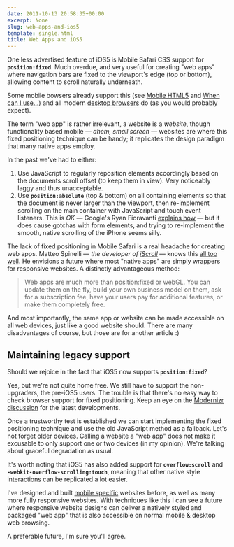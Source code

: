 ```yaml
---
date: 2011-10-13 20:58:35+00:00
excerpt: None
slug: web-apps-and-ios5
template: single.html
title: Web Apps and iOS5
---
```


One less advertised feature of iOS5 is Mobile Safari CSS support for **`position:fixed`**. Much overdue, and very useful for creating "web apps" where navigation bars are fixed to the viewport's edge (top or bottom), allowing content to scroll naturally underneath.

Some mobile bowsers already support this (see [Mobile HTML5](http://mobilehtml5.org/) and [When can I use...](http://caniuse.com/#search=position)) and all modern [desktop browsers](http://www.quirksmode.org/css/contents.html) do (as you would probably expect).

The term "web app" is rather irrelevant, a website is a *website*, though functionality based mobile — *ahem, small screen* — websites are where this fixed positioning technique can be handy; it replicates the design paradigm that many native apps employ.

In the past we've had to either:


1. Use JavaScript to regularly reposition elements accordingly based on the documents scroll offset (to keep them in view). Very noticeably laggy and thus unacceptable.
2. Use **`position:absolute`** (top & bottom) on all containing elements so that the document is never larger than the viewport, then re-implement scrolling on the main container with JavaScript and touch event listeners. This is *OK* — Google's Ryan Fioravanti [explains how](http://code.google.com/mobile/articles/webapp_fixed_ui.html) — but it does cause gotchas with form elements, and trying to re-implement the smooth, native scrolling of the iPhone seems silly.


The lack of fixed positioning in Mobile Safari is a real headache for creating web apps. Matteo Spinelli — *the developer of [iScroll](http://cubiq.org/iscroll-4)* — knows this [all too well](http://cubiq.org/ios5-the-first-true-web-app-ready-platform). He envisions a future where most "native apps" are simply wrappers for responsive websites. A distinctly advantageous method:


<blockquote><p>Web apps are much more than position:fixed or webGL. You can update them on the fly, build your own business model on them, ask for a subscription fee, have your users pay for additional features, or make them completely free.</p></blockquote>


And most importantly, the same app or website can be made accessible on all web devices, just like a good website should. There are many disadvantages of course, but those are for another article :)


## Maintaining legacy support


Should we rejoice in the fact that iOS5 now supports **`position:fixed`**?

Yes, but we're not quite home free. We still have to support the non-upgraders, the pre-iOS5 users. The trouble is that there's no easy way to check browser support for fixed positioning. Keep an eye on the [Modernizr discussion](https://github.com/Modernizr/Modernizr/issues/167) for the latest developments.

Once a trustworthy test is established we can start implementing the fixed positioning technique and use the old JavaScript method as a fallback. Let's not forget older devices. Calling a website a "web app" does not make it excusable to only support one or two devices (in my opinion). We're talking about graceful degradation as usual.

It's worth noting that iOS5 has also added support for **`overflow:scroll`** and **`-webkit-overflow-scrolling:touch`**, meaning that other native style interactions can be replicated a lot easier.

I've designed and built [mobile specific](http://dbushell.com/showcase/my-life-listed/) websites before, as well as many more fully responsive websites. With techniques like this I can see a future where responsive website designs can deliver a natively styled and packaged "web app" that is also accessible on normal mobile & desktop web browsing.

A preferable future, I'm sure you'll agree.
